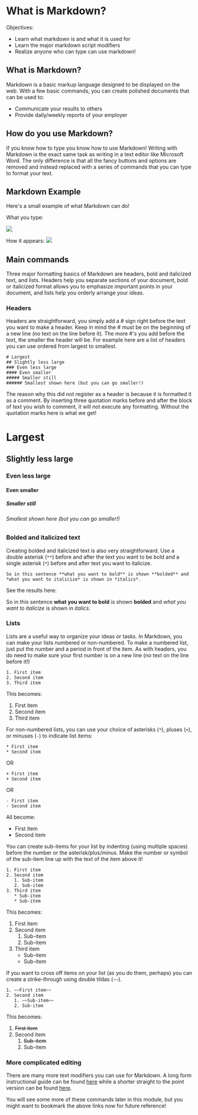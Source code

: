 # What is Markdown?

Objectives:
- Learn what markdown is and what it is used for
- Learn the major markdown script modifiers
- Realize anyone who can type can use markdown!

## What is Markdown? 

Markdown is a basic markup language designed to be displayed on the web.  With a few basic commands, you can create polished documents that can be used to:

* Communicate your results to others
* Provide daily/weekly reports of your employer

## How do you use Markdown?

If you know how to type you know how to use Markdown! Writing with Markdown is the exact same task as writing in a text editor like Microsoft Word. The only difference is that all the fancy buttons and options are removed and instead replaced with a series of commands that you can type to format your text.

## Markdown Example

Here's a small example of what Markdown can do!

What you type:

![](./img/00_markdownbefore.png)

How it appears:
![](./img/01_markdownafter.png)

## Main commands

Three major formatting basics of Markdown are headers, bold and italicized text, and lists. Headers help you separate sections of your document, bold or italicized format allows you to emphasize important points in your document, and lists help you orderly arrange your ideas.

### Headers

Headers are straightforward, you simply add a # sign right before the text you want to make a header. Keep in mind the # must be on the beginning of a new line (no text on the line before it). The more #'s you add before the text, the smaller the header will be. For example here are a list of headers you can use ordered from largest to smallest.

```
# Largest
## Slightly less large
### Even less large
#### Even smaller
##### Smaller still
###### Smallest shown here (but you can go smaller!)
```

The reason why this did not register as a header is because it is formatted it as a comment. By inserting three quotation marks before and after the block of text you wish to comment, it will not execute any formatting. Without the quotation marks here is what we get!

# Largest
## Slightly less large
### Even less large
#### Even smaller
##### Smaller still
###### Smallest shown here (but you can go smaller!)

### Bolded and italicized text

Creating bolded and italicized text is also very straightforward.  Use a double asterisk (`**`) before and after the text you want to be bold and a single asterisk (`*`) before and after text you want to italicize.

```
So in this sentence **what you want to bold** is shown **bolded** and *what you want to italicize* is shown in *italics*.
```

See the results here:

So in this sentence **what you want to bold** is shown **bolded** and *what you want to italicize* is shown in *italics*.

### Lists

Lists are a useful way to organize your ideas or tasks.  In Markdown, you can make your lists numbered or non-numbered.  To make a numbered list, just put the number and a period in front of the item.  As with headers, you do need to make sure your first number is on a new line (no text on the line before it!)

```
1. First item
2. Second item
3. Third item
```
This becomes:

1. First item
2. Second item
3. Third item

For non-numbered lists, you can use your choice of asterisks (`*`), pluses (`+`), or minuses (`-`) to indicate list items:

```
* First item
* Second item
```
 OR
 
 ```
+ First item
+ Second item
```

OR
```
- First item
- Second item
```

All become:

* First item
* Second item


You can create sub-items for your list by indenting (using multiple spaces) before the number or the asterisk/plus/minus.  Make the number or symbol of the sub-item line up with the text of the item above it!

```
1. First item
2. Second item
   1. Sub-item
   2. Sub-item
3. Third item
   * Sub-item
   * Sub-item
```

This becomes:

1. First item
2. Second item
   1. Sub-item
   2. Sub-item
3. Third item
   * Sub-item
   * Sub-item

If you want to cross off items on your list (as you do them, perhaps) you can create a strike-through using double tildas (`~~`).

```
1. ~~First item~~
2. Second item
   1. ~~Sub-item~~
   2. Sub-item
```

This becomes:

1. ~~First item~~
2. Second item
   1. ~~Sub-item~~
   2. Sub-item

### More complicated editing

There are many more text modifiers you can use for Markdown. A long form instructional guide can be found [here](https://github.com/adam-p/markdown-here/wiki/Markdown-Cheatsheet) while a shorter straight to the point version can be found [here](https://github.com/adam-p/markdown-here/wiki/Markdown-Cheatsheet).

You will see some more of these commands later in this module, but you might want to bookmark the above links now for future reference!
